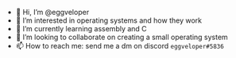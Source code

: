 - 👋 Hi, I’m @eggveloper
- 👀 I’m interested in operating systems and how they work
- 🌱 I’m currently learning assembly and C
- 💞️ I’m looking to collaborate on creating a small operating system
- 📫 How to reach me: send me a dm on discord `eggveloper#5836`
